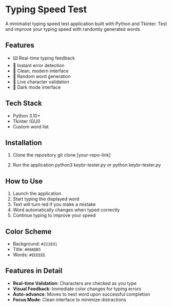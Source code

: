 # Typing Speed Test

A minimalist typing speed test application built with Python and Tkinter. Test and improve your typing speed with randomly generated words.

## Features

- ⌨️ Real-time typing feedback
- 🎯 Instant error detection
- 🎨 Clean, modern interface
- 🔄 Random word generation
- 📝 Live character validation
- 🌙 Dark mode interface

## Tech Stack

- Python 3.10+
- Tkinter (GUI)
- Custom word list

## Installation

1. Clone the repository
  git clone [your-repo-link]

3. Run the application
  python3 keybr-tester.py or python keybr-tester.py

## How to Use

1. Launch the application
2. Start typing the displayed word
3. Text will turn red if you make a mistake
4. Word automatically changes when typed correctly
5. Continue typing to improve your speed

## Color Scheme

- Background: `#222831`
- Title: `#00ADB5`
- Words: `#EEEEEE`

## Features in Detail

- **Real-time Validation**: Characters are checked as you type
- **Visual Feedback**: Immediate color changes for typing errors
- **Auto-advance**: Moves to next word upon successful completion
- **Focus Mode**: Clean interface to minimize distractions